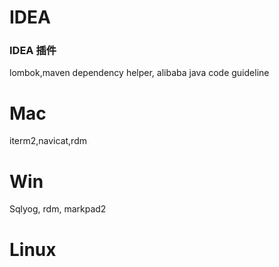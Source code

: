 # IDEA    
### IDEA 插件    
lombok,maven dependency helper, alibaba java code guideline    
# Mac    
iterm2,navicat,rdm    
# Win    
Sqlyog, rdm, markpad2    
# Linux    

